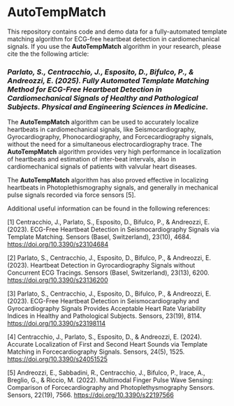 # AutoTempMatch
This repository contains code and demo data for a fully-automated template matching algorithm for ECG-free heartbeat detection in cardiomechanical signals.
If you use the <b>AutoTempMatch</b> algorithm in your research, please cite the the following article:

<h3><i>Parlato, S., Centracchio, J., Esposito, D., Bifulco, P., & Andreozzi, E. (2025). Fully Automated Template Matching Method for ECG-Free Heartbeat Detection in Cardiomechanical Signals of Healthy and Pathological Subjects. Physical and Engineering Sciences in Medicine.</i></h3>

The <b>AutoTempMatch</b> algorithm can be used to accurately localize heartbeats in cardiomechanical signals, like Seismocardiography, Gyrocardiography, Phonocardiography, and Forcecardiography signals, without the need for a simultaneous electrocardiography trace. The <b>AutoTempMatch</b> algorithm provides very high performance in localization of heartbeats and estimation of inter-beat intervals, also in cardiomechanical signals of patients with valvular heart diseases.

The <b>AutoTempMatch</b> algorithm has also proved effective in localizing heartbeats in Photoplethismography signals, and generally in mechanical pulse signals recorded via force sensors [5].


Additional useful information can be found in the following references:

[1]  Centracchio, J., Parlato, S., Esposito, D., Bifulco, P., & Andreozzi, E. (2023). ECG-Free Heartbeat Detection in Seismocardiography Signals via Template Matching. Sensors (Basel, Switzerland), 23(10), 4684.      https://doi.org/10.3390/s23104684   

[2]  Parlato, S., Centracchio, J., Esposito, D., Bifulco, P., & Andreozzi, E. (2023). Heartbeat Detection in Gyrocardiography Signals without Concurrent ECG Tracings. Sensors (Basel, Switzerland), 23(13), 6200.       https://doi.org/10.3390/s23136200   

[3]  Parlato, S., Centracchio, J., Esposito, D., Bifulco, P., & Andreozzi, E. (2023). ECG-Free Heartbeat Detection in Seismocardiography and Gyrocardiography Signals Provides Acceptable Heart Rate Variability         Indices in Healthy and Pathological Subjects. Sensors, 23(19), 8114. https://doi.org/10.3390/s23198114    

[4]  Centracchio, J., Parlato, S., Esposito, D., & Andreozzi, E. (2024). Accurate Localization of First and Second Heart Sounds via Template Matching in Forcecardiography Signals. Sensors, 24(5), 1525.                https://doi.org/10.3390/s24051525   

[5]  Andreozzi, E., Sabbadini, R., Centracchio, J., Bifulco, P., Irace, A., Breglio, G., & Riccio, M. (2022). Multimodal Finger Pulse Wave Sensing: Comparison of Forcecardiography and Photoplethysmography             Sensors. Sensors, 22(19), 7566. https://doi.org/10.3390/s22197566

